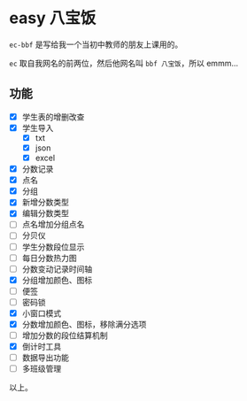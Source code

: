 # easy 八宝饭

`ec-bbf` 是写给我一个当初中教师的朋友上课用的。

`ec` 取自我网名的前两位，然后他网名叫 `bbf 八宝饭`，所以 emmm...

## 功能

- [x] 学生表的增删改查
- [x] 学生导入
  - [x] txt
  - [x] json
  - [x] excel
- [x] 分数记录
- [x] 点名
- [x] 分组
- [x] 新增分数类型
- [x] 编辑分数类型
- [ ] 点名增加分组点名
- [ ] 分贝仪
- [ ] 学生分数段位显示
- [ ] 每日分数热力图
- [ ] 分数变动记录时间轴
- [x] 分组增加颜色、图标
- [ ] 便签
- [ ] 密码锁
- [x] 小窗口模式
- [x] 分数增加颜色、图标，移除满分选项
- [ ] 增加分数的段位结算机制
- [x] 倒计时工具
- [ ] 数据导出功能
- [ ] 多班级管理

以上。
